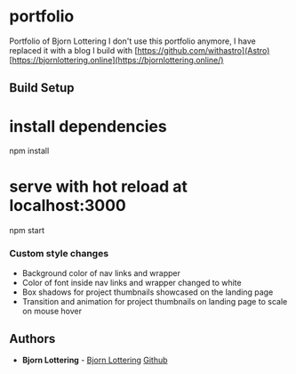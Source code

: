 # portfolio
Portfolio of Bjorn Lottering
I don't use this portfolio anymore, I have replaced it with a blog I build with [https://github.com/withastro](Astro)
[https://bjornlottering.online](https://bjornlottering.online/)

## Build Setup

# install dependencies
npm install

# serve with hot reload at localhost:3000
npm start

### Custom style changes

 * Background color of nav links and wrapper
 * Color of font inside nav links and wrapper changed to white
 * Box shadows for project thumbnails showcased on the landing page
 * Transition and animation for project thumbnails on landing page to scale on mouse hover
 
## Authors

* **Bjorn Lottering** - [Bjorn Lottering](https://bjornlottering.online/) [Github](https://github.com/volmalites)

